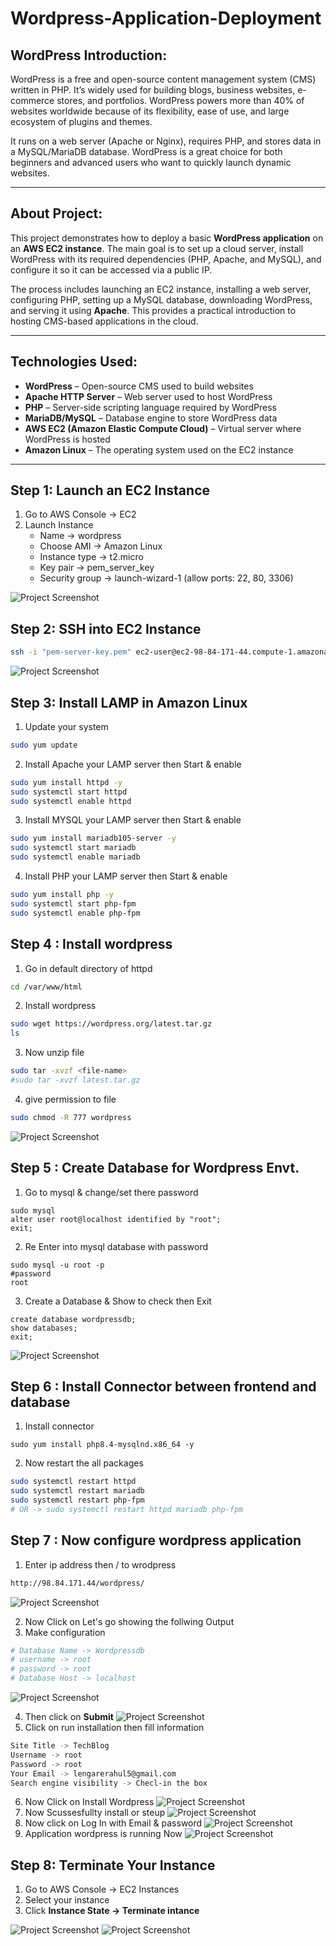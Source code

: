 # Wordpress-Application-Deployment
## **WordPress Introduction:**

WordPress is a free and open-source content management system (CMS) written in PHP. It’s widely used for building blogs, business websites, e-commerce stores, and portfolios. WordPress powers more than 40% of websites worldwide because of its flexibility, ease of use, and large ecosystem of plugins and themes.

It runs on a web server (Apache or Nginx), requires PHP, and stores data in a MySQL/MariaDB database. WordPress is a great choice for both beginners and advanced users who want to quickly launch dynamic websites.

---

## **About Project:**

This project demonstrates how to deploy a basic **WordPress application** on an **AWS EC2 instance**. The main goal is to set up a cloud server, install WordPress with its required dependencies (PHP, Apache, and MySQL), and configure it so it can be accessed via a public IP.

The process includes launching an EC2 instance, installing a web server, configuring PHP, setting up a MySQL database, downloading WordPress, and serving it using **Apache**. This provides a practical introduction to hosting CMS-based applications in the cloud.

---

## **Technologies Used:**

- **WordPress** – Open-source CMS used to build websites
- **Apache HTTP Server** – Web server used to host WordPress
- **PHP** – Server-side scripting language required by WordPress
- **MariaDB/MySQL** – Database engine to store WordPress data
- **AWS EC2 (Amazon Elastic Compute Cloud)** – Virtual server where WordPress is hosted
- **Amazon Linux** – The operating system used on the EC2 instance

---

## **Step 1: Launch an EC2 Instance**

1. Go to AWS Console → EC2
2. Launch Instance
    - Name → wordpress
    - Choose AMI → Amazon Linux
    - Instance type → t2.micro
    - Key pair → pem_server_key
    - Security group → launch-wizard-1 (allow ports: 22, 80, 3306)

![Project Screenshot](/images/launch-instance.png)

## **Step 2: SSH into EC2 Instance**

```bash
ssh -i "pem-server-key.pem" ec2-user@ec2-98-84-171-44.compute-1.amazonaws.com
```

![Project Screenshot](/images/connect-instance.png)

## Step 3: Install LAMP in **Amazon Linux**

1. Update your system

```bash
sudo yum update
```

2. Install Apache your LAMP server then Start & enable 

```bash
sudo yum install httpd -y
sudo systemctl start httpd
sudo systemctl enable httpd
```

3. Install MYSQL your LAMP server then Start & enable

```bash
sudo yum install mariadb105-server -y
sudo systemctl start mariadb
sudo systemctl enable mariadb
```

4. Install PHP your LAMP server then Start & enable

```bash
sudo yum install php -y
sudo systemctl start php-fpm
sudo systemctl enable php-fpm
```

## **Step 4 : Install wordpress**

1. Go in default directory of httpd

```bash
cd /var/www/html
```

2. Install wordpress

```bash
sudo wget https://wordpress.org/latest.tar.gz
ls
```

3. Now unzip file

```bash
sudo tar -xvzf <file-name>
#sudo tar -xvzf latest.tar.gz
```

4. give permission to file 

```bash
sudo chmod -R 777 wordpress
```

![Project Screenshot](/images/wordpress-done.png)

## **Step 5 : Create Database for Wordpress Envt.**

1. Go to mysql & change/set there password

```
sudo mysql
alter user root@localhost identified by "root";
exit;
```

2. Re Enter into mysql database with password

```
sudo mysql -u root -p
#password 
root
```

3. Create a Database & Show to check then Exit

```
create database wordpressdb;
show databases;
exit;
```

![Project Screenshot](/images/database.png)

## **Step 6 : Install Connector between frontend and database**

1. Install connector

```
sudo yum install php8.4-mysqlnd.x86_64 -y

```

2. Now restart the all packages

```bash
sudo systemctl restart httpd
sudo systemctl restart mariadb
sudo systemctl restart php-fpm
# OR -> sudo systemctl restart httpd mariadb php-fpm
```

## **Step 7 : Now configure wordpress application**

1. Enter ip address then / to wrodpress 

```bash
http://98.84.171.44/wordpress/
```
![Project Screenshot](/images/wordpress-run.png)

2. Now Click on Let's go showing the follwing Output
3. Make configuration

```bash
# Database Name -> Wordpressdb
# username -> root
# password -> root
# Database Host -> localhost
```
![Project Screenshot](/images/wordpress-info.png)

4. Then click on **Submit**
![Project Screenshot](/images/wordpress-run-application.png)
5. Click on run installation then fill information 

```bash
Site Title -> TechBlog
Username -> root
Password -> root
Your Email -> lengarerahul5@gmail.com
Search engine visibility -> Checl-in the box
```

6. Now Click on Install Wordpress
![Project Screenshot](/images/wordpress-blog.png)
8. Now Scussesfullty install or steup
![Project Screenshot](/images/wordpress-success.png)
10. Now click on Log In with Email & password
![Project Screenshot](/images/wordpress-login.png)
12. Application wordpress is running Now
![Project Screenshot](/images/wordpress-done-on-ec2.png)
## **Step 8: Terminate Your Instance**

1. Go to AWS Console → EC2 Instances
2. Select your instance
3. Click **Instance State → Terminate intance**

![Project Screenshot](/images/delete-instance.png)
![Project Screenshot](/images/delete-instance2.png)
